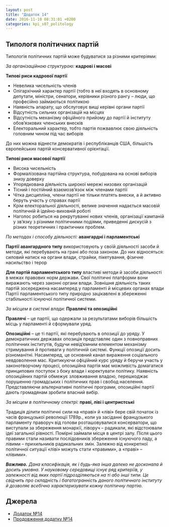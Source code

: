 ```yaml
---
layout: post
title: "Додаток 14"
date: 2016-11-10 08:31:01 +0200
categories: kpi_s07_politology
---
```


## Типологя політичних партій

Типологія політичних партій може будуватися за різними критеріями:

*За організаційною структурою:* **кадрові і масові**

**Типові риси кадрової партії**

* Невелика чисельність членів
* Олігархічний характер партії (тобто в неї входять в основному депутати, міністри, сенатори, керівники різного рангу – люди, що професійно займаються політикою
* Наявність апарату, що обслуговує вищі керівні органи партії
* Відсутність сильних організацій на місцях
* Відсутність механізму офіційного прийому до партії й інституту обов’язкових членських внесків
* Електоральний характер, тобто партія пожвавлює свою діяльність головним чином під час виборів

До них можна віднести демократів і республіканців США, більшість європейських партій консервативної орієнтації.

**Типові риси масової партії**

* Висока чисельність
* Формалізована партійна структура, побудована на основі виборів знизу доверху
* Упорядкована діяльність широкої мережі низових організацій
* Тісний і постійний взаємозв’язок між членами партії
* Чітка дисципліна, члени партії не тільки платять внески, а й активно беруть участь у справах партії
* Крім електоральної діяльності, велике значення надається масовій політичній й ідейно-виховній роботі
* Наголос робиться на рекрутуванні нових членів, організації кампаній у зв’язку з різними політичними подіями, приведенні дискусій з різних теоретичних і практичних проблем.

*По методах і способу діяльності:* **авангардні і парламентські**

**Партії авангардного типу** використовують у своїй діяльності засоби й методи, які перебувають на грані або поза законом. До них відносяться: силовий натиск на органи влади, страйки, пікетування, фізичне насильство і терор

**Для партій парламентського типу** властиві методи й засоби діяльності в межах правових норм держави. Свої політичні платформи вони виражають через законні органи влади. Зовнішня діяльність таких партій зосереджена насамперед у парламенті й місцевих органах влади Партії парламентського типу природно зацікавлені в збереженні стабільності існуючої політичної системи.

*За місцем в системі влади:* **Правлячі та опозиційні**

**Правлячі** – це партії, що одержали за результатами виборів більшість місць у парламенті й сформували уряд.

**Опозиційні** – це ті партії, які перебувають в опозиції до уряду. У демократичних державах опозиція представляє один з повноправних політичних інститутів, будучи невід’ємним елементом механізму стримування й противаги у політичній системі. Функції опозиції досить різноманітні. Насамперед, це основний канал вираження соціального невдоволення мас. Критикуючи офіційний курс уряду й беручи участь у законотворчому процесі, опозиційна партія має можливість домагатися принципових поступок з боку влади і коректувати політику. Наявність опозиційних партій обмежує зловживання владою, перешкоджає порушенню громадських і політичних прав і свобод населення. Представляючи альтернативні політичні програми, опозиційні партії дають громадянам зробити власний вибір.

*За місцем в політичному спектрі:* **праві, ліві і центристські**

Традиція ділити політичні сили на «праві» й «ліві» бере свій початок із часів французької революції 1789р., коли yа засіданні французького парламенту праворуч від голови розташовувалися консерватори, що виступали за збереження монархії, ліворуч – радикали, які відстоювали ідеї загальної рівності. Помірні займали місця в центрі залу. Після цього правими стали називати послідовників збереження існуючого ладу, а лівими – прихильників радикальних змін. Залежно від конкретної політичної ситуації «ліві» можуть стати «правими», а «праві» – «лівими».

***Важливо.** Дана класифікація, як і будь-яка інша далеко не досконала й досить умовна. У науковому середовищі існує ряд критеріїв, у залежності від яких партії підрозділяються на ті або інші типи. Це свідчить про складність і багатогранність даного політичного інституту й дозволяє всебічно характеризувати кожну політичну партію.*



## Джерела

   - [Додаток №14](https://pp.vk.me/c836220/v836220122/d501/ARgcxp0L8YY.jpg)
   - [Продовження додатку №14](https://pp.vk.me/c836220/v836220122/d50b/g7AAkbp1fDc.jpg)
